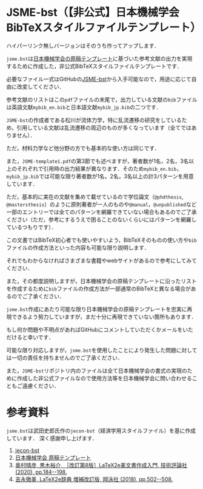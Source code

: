 # JSME-bst（【非公式】日本機械学会BibTeXスタイルファイルテンプレート）
ハイパーリンク無しバージョンはそのうち作ってアップします．


`jsme.bst`は[日本機械学会の原稿テンプレート](https://www.jsme.or.jp/publish/transact/for-authors.html)に基づいた参考文献の出力を実現するために作成した，非公式BibTeXスタイルファイルテンプレートです．

必要なファイル一式はGitHubの[JSME-bst](https://github.com/Yuki-MATSUKAWA/JSME-bst)から入手可能なので，用途に応じて自由に改変してください．

参考文献のリストはこの`pdf`ファイルの末尾で，出力している文献の`bib`ファイルは英語文献`mybib_en.bib`と日本語文献`mybib_jp.bib`の二つです．

`JSME-bst`の作成者である松川が流体力学，特に乱流遷移の研究をしているため，引用している文献は乱流遷移の周辺のものが多くなっています（全てではありません）．

ただ，材料力学など他分野の方でも基本的な使い方は同じです．

また，`JSME-template1.pdf`の第3節でも述べますが，著者数が1名，2名，3名以上のそれぞれで引用時の出力結果が異なります．そのため`mybib_en.bib`，`mybib_jp.bib`では可能な限り著者数が1名，2名，3名以上の計3パターンを用意しています．

ただ，基本的に実在の文献を集めて載せているので学位論文（`@phdthesis`, `@mastersthesis`）のように原則著者が一人のものや`@manual`，`@unpublished`など一部のエントリーでは全てのパターンを網羅できていない場合もあるのでご了承ください（ただ，参考にするうえで困ることのないくらいにはパターンを網羅しているつもりです）．

この文書ではBibTeX初心者でも使いやすいよう，BibTeXそのものの使い方や`bib`ファイルの作成方法といった内容も可能な限り説明します．

それでもわからなければさまざまな書籍やwebサイトがあるので参考にしてみてください．

また，その都度説明しますが，日本機械学会の原稿テンプレートに沿ったリストを作成するために`bib`ファイルの作成方法が一部通常のBibTeXと異なる場合があるのでご了承ください．

`jsme.bst`作成にあたり可能な限り日本機械学会の原稿テンプレートを忠実に再現できるよう努力していますが，まだ十分に再現できていない箇所もあります．

もし何か問題や不明点があればGitHubにコメントしていただくかメールをいただけると幸いです．

可能な限り対応しますが，`jsme.bst`を使用したことにより発生した問題に対しては一切の責任を持ちませんのでご了承ください．

また，`JSME-bst`リポジトリ内のファイルは全て日本機械学会の書式の実現のために作成した非公式ファイルなので使用方法等を日本機械学会に問い合わせることもご遠慮ください．


# 参考資料
`jsme.bst`は武田史郎氏作の`jecon-bst`（経済学用スタイルファイル）を基に作成しています．
深く感謝申し上げます．

1. [jecon-bst](https://github.com/ShiroTakeda/jecon-bst)
1. [日本機械学会 原稿テンプレート](https://www.jsme.or.jp/publish/transact/for-authors.html)
1. [奥村晴彦, 黒木裕介, ［改訂第8版］LaTeX2e美文書作成入門, 技術評論社 (2020), pp.184--198.](https://gihyo.jp/book/2020/978-4-297-11712-2)
1. [吉永徹美, LaTeX2e辞典 増補改訂版, 翔泳社 (2018), pp.502--508.](https://www.shoeisha.co.jp/book/detail/9784798157078)

